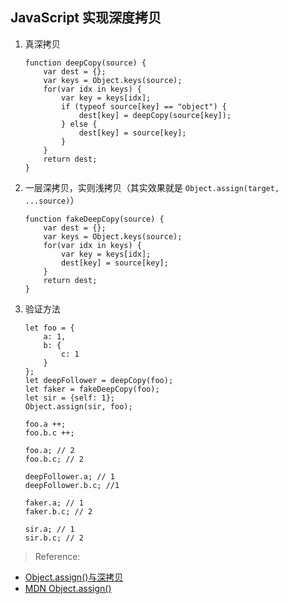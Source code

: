 ## JavaScript 实现深度拷贝

1. 真深拷贝
	```
	function deepCopy(source) {
		var dest = {};
		var keys = Object.keys(source);
		for(var idx in keys) {
			var key = keys[idx];
			if (typeof source[key] == "object") {
				dest[key] = deepCopy(source[key]);
			} else {
				dest[key] = source[key];
			}
		}
		return dest;
	}
	```

2. 一层深拷贝，实则浅拷贝（其实效果就是 `Object.assign(target, ...source)`）
	```
	function fakeDeepCopy(source) {
		var dest = {};
		var keys = Object.keys(source);
		for(var idx in keys) {
			var key = keys[idx];
			dest[key] = source[key];
		}
		return dest;
	}
	```

3. 验证方法
	```
	let foo = {
		a: 1,
		b: {
			c: 1
		}
	};
	let deepFollower = deepCopy(foo);
	let faker = fakeDeepCopy(foo);
	let sir = {self: 1};
	Object.assign(sir, foo);

	foo.a ++;
	foo.b.c ++;

	foo.a; // 2
	foo.b.c; // 2

	deepFollower.a; // 1
	deepFollower.b.c; //1

	faker.a; // 1
	faker.b.c; // 2

	sir.a; // 1
	sir.b.c; // 2
	```

> Reference:
- [Object.assign()与深拷贝](https://segmentfault.com/a/1190000010661297)
- [MDN Object.assign()](https://developer.mozilla.org/zh-CN/docs/Web/JavaScript/Reference/Global_Objects/Object/assign)